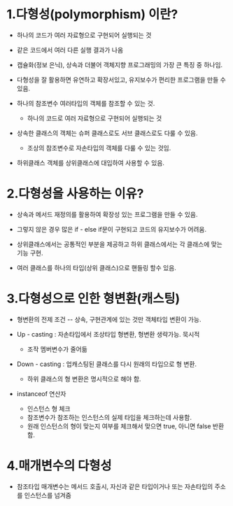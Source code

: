 1.다형성(polymorphism) 이란?
============================
   * 하나의 코드가 여러 자료형으로 구현되어 실행되는 것

   * 같은 코드에서 여러 다른 실행 결과가 나옴

   * 캡슐화(정보 은닉), 상속과 더불어 객체지향 프로그래밍의 가장 큰 특징 중 하나임.

   * 다형성을 잘 활용하면 유연하고 확장서있고, 유지보수가 편리한 프로그램을 만들 수 있음.

   * 하나의 참조변수 여러타입의 객체를 참조할 수 있는 것.
      - 하나의 코드로 여러 자료형으로 구현되어 실행되는 것

   * 상속한 클래스의 객체는 슈퍼 클래스로도 서브 클래스로도 다룰 수 있음.
      - 조상의 참조변수로 자손타입의 객체를 다룰 수 있는 것임.

   * 하위클래스 객체를 상위클래스에 대입하여 사용할 수 있음.

2.다형성을 사용하는 이유?
=========================
   * 상속과 메서드 재정의를 활용하여 확장성 있는 프로그램을 만들 수 있음.

   * 그렇지 않은 경우 많은 if - else if문이 구현되고 코드의 유지보수가 어려움.

   * 상위클래스에서는 공통적인 부분을 제공하고 하위 클래스에서는 각 클래스에 맞는 기능 구현.

   * 여러 클래스를 하나의 타입(상위 클래스)으로 핸들링 할수 있음.

3.다형성으로 인한 형변환(캐스팅)
================================
   * 형변환의 전제 조건 -- 상속, 구현관계에 있는 것만 객체타입 변환이 가능.

   * Up - casting : 자손타입에서 조상타입 형변환, 형변환 생략가능. 묵시적
      - 조작 멤버변수가 줄어듦

   * Down - casting : 업캐스팅된 클래스를 다시 원래의 타입으로 형 변환.
      - 하위 클래스의 형 변환은 명시적으로 해야 함.

   * instanceof 연산자
      - 인스턴스 형 체크
      - 참조변수가 참조하는 인스턴스의 실제 타입을 체크하는데 사용함.
      - 원래 인스턴스의 형이 맞는지 여부를 체크해서 맞으면 true, 아니면 false 반환함.

4.매개변수의 다형성
====================
   * 참조타입 매개변수는 메서드 호출시,
     자신과 같은 타입이거나 또는 자손타입의 주소를 인스턴스를 넘겨줌         
